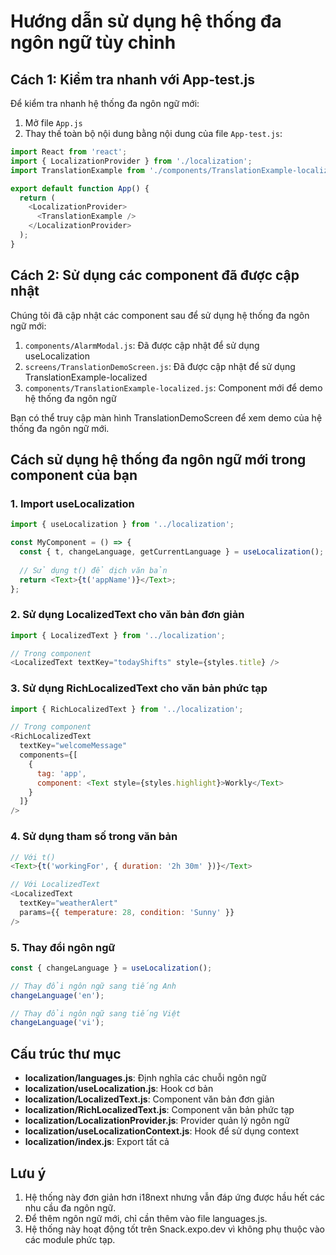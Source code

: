 # Hướng dẫn sử dụng hệ thống đa ngôn ngữ tùy chỉnh

## Cách 1: Kiểm tra nhanh với App-test.js

Để kiểm tra nhanh hệ thống đa ngôn ngữ mới:

1. Mở file `App.js`
2. Thay thế toàn bộ nội dung bằng nội dung của file `App-test.js`:

```javascript
import React from 'react';
import { LocalizationProvider } from './localization';
import TranslationExample from './components/TranslationExample-localized';

export default function App() {
  return (
    <LocalizationProvider>
      <TranslationExample />
    </LocalizationProvider>
  );
}
```

## Cách 2: Sử dụng các component đã được cập nhật

Chúng tôi đã cập nhật các component sau để sử dụng hệ thống đa ngôn ngữ mới:

1. `components/AlarmModal.js`: Đã được cập nhật để sử dụng useLocalization
2. `screens/TranslationDemoScreen.js`: Đã được cập nhật để sử dụng TranslationExample-localized
3. `components/TranslationExample-localized.js`: Component mới để demo hệ thống đa ngôn ngữ

Bạn có thể truy cập màn hình TranslationDemoScreen để xem demo của hệ thống đa ngôn ngữ mới.

## Cách sử dụng hệ thống đa ngôn ngữ mới trong component của bạn

### 1. Import useLocalization

```javascript
import { useLocalization } from '../localization';

const MyComponent = () => {
  const { t, changeLanguage, getCurrentLanguage } = useLocalization();
  
  // Sử dụng t() để dịch văn bản
  return <Text>{t('appName')}</Text>;
};
```

### 2. Sử dụng LocalizedText cho văn bản đơn giản

```javascript
import { LocalizedText } from '../localization';

// Trong component
<LocalizedText textKey="todayShifts" style={styles.title} />
```

### 3. Sử dụng RichLocalizedText cho văn bản phức tạp

```javascript
import { RichLocalizedText } from '../localization';

// Trong component
<RichLocalizedText 
  textKey="welcomeMessage"
  components={[
    { 
      tag: 'app', 
      component: <Text style={styles.highlight}>Workly</Text> 
    }
  ]}
/>
```

### 4. Sử dụng tham số trong văn bản

```javascript
// Với t()
<Text>{t('workingFor', { duration: '2h 30m' })}</Text>

// Với LocalizedText
<LocalizedText 
  textKey="weatherAlert" 
  params={{ temperature: 28, condition: 'Sunny' }}
/>
```

### 5. Thay đổi ngôn ngữ

```javascript
const { changeLanguage } = useLocalization();

// Thay đổi ngôn ngữ sang tiếng Anh
changeLanguage('en');

// Thay đổi ngôn ngữ sang tiếng Việt
changeLanguage('vi');
```

## Cấu trúc thư mục

- **localization/languages.js**: Định nghĩa các chuỗi ngôn ngữ
- **localization/useLocalization.js**: Hook cơ bản
- **localization/LocalizedText.js**: Component văn bản đơn giản
- **localization/RichLocalizedText.js**: Component văn bản phức tạp
- **localization/LocalizationProvider.js**: Provider quản lý ngôn ngữ
- **localization/useLocalizationContext.js**: Hook để sử dụng context
- **localization/index.js**: Export tất cả

## Lưu ý

1. Hệ thống này đơn giản hơn i18next nhưng vẫn đáp ứng được hầu hết các nhu cầu đa ngôn ngữ.
2. Để thêm ngôn ngữ mới, chỉ cần thêm vào file languages.js.
3. Hệ thống này hoạt động tốt trên Snack.expo.dev vì không phụ thuộc vào các module phức tạp.

